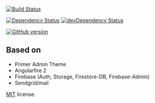 [![Build Status](https://travis-ci.org/Meistercoach83/sfw.svg?branch=master)](https://travis-ci.org/Meistercoach83/sfw)

[![Dependency Status](https://david-dm.org/Meistercoach83/sfw/status.svg)](https://david-dm.org/Meistercoach83/sfw)
[![devDependency Status](https://david-dm.org/Meistercoach83/sfw/dev-status.svg)](https://david-dm.org/Meistercoach83/sfw)

[![GitHub version](https://badge.fury.io/gh/Meistercoach83%2Fsfw.svg)](https://badge.fury.io/gh/Meistercoach83%2Fsfw)

## Based on
- Primer Admin Theme
- Angularfire 2
- Firebase (Auth, Storage, Firestore-DB, Firebase-Admin)
- Sendgrid/mail

[MIT](LICENSE.txt) license.
